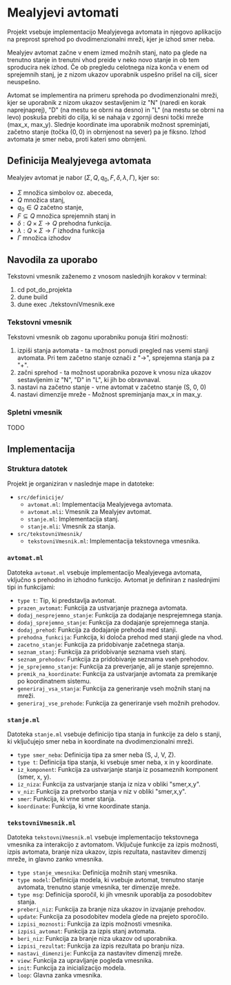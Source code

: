 # Mealyjevi avtomati

Projekt vsebuje implementacijo Mealyjevega avtomata in njegovo aplikacijo na preprost sprehod po dvodimenzionalni mreži, kjer je izhod smer neba. 

Mealyjev avtomat začne v enem izmed možnih stanj, nato pa glede na trenutno stanje in trenutni vhod preide v neko novo stanje in ob tem sproducira nek izhod. Če ob pregledu celotnega niza konča v enem od sprejemnih stanj, je z nizom ukazov uporabnik uspešno prišel na cilj, sicer neuspešno.

Avtomat se implementira na primeru sprehoda po dvodimenzionalni mreži, kjer se uporabnik z nizom ukazov sestavljenim iz "N" (naredi en korak naprejnaprej), "D" (na mestu se obrni na desno) in "L" (na mestu se obrni na levo) poskuša prebiti do cilja, ki se nahaja v zgornji desni točki mreže (max_x, max_y). Slednje koordinate ima uporabnik možnost spreminjati, začetno stanje (točka $(0,0)$ in obrnjenost na sever) pa je fiksno. Izhod avtomata je smer neba, proti kateri smo obrnjeni.


## Definicija Mealyjevega avtomata

Mealyjev avtomat je nabor $(\Sigma, Q, q_0, F, \delta, \lambda, \Gamma)$, kjer so:

- $\Sigma$ množica simbolov oz. abeceda,
- $Q$ množica stanj,
- $q_0 \in Q$ začetno stanje,
- $F \subseteq Q$ množica sprejemnih stanj in
- $\delta : Q \times \Sigma \to Q$ prehodna funkcija.
- $\lambda : Q \times \Sigma \to \Gamma$ izhodna funkcija
- $\Gamma$ množica izhodov


## Navodila za uporabo
Tekstovni vmesnik zaženemo z vnosom naslednjih korakov v terminal:
1) cd pot_do_projekta
2) dune build
3) dune exec ./tekstovniVmesnik.exe 



### Tekstovni vmesnik
Tekstovni vmesnik ob zagonu uporabniku ponuja štiri možnosti:
1) izpiši stanja avtomata - ta možnost ponudi pregled nas vsemi stanji avtomata. Pri tem začetno stanje označi z "->", sprejemna stanja pa z "+".
2) začni sprehod - ta možnost uporabnika pozove k vnosu niza ukazov sestavljenim iz "N", "D" in "L", ki jih bo obravnaval.
3) nastavi na začetno stanje - vrne avtomat v začetno stanje (S, 0, 0)
4) nastavi dimenzije mreže - Možnost spreminjanja max_x in max_y.

   



### Spletni vmesnik

TODO

## Implementacija

### Struktura datotek

Projekt je organiziran v naslednje mape in datoteke:

- `src/definicije/`
  - `avtomat.ml`: Implementacija Mealyjevega avtomata.
  - `avtomat.mli`: Vmesnik za Mealyjev avtomat.
  - `stanje.ml`: Implementacija stanj.
  - `stanje.mli`: Vmesnik za stanja.
- `src/tekstovniVmesnik/`
  - `tekstovniVmesnik.ml`: Implementacija tekstovnega vmesnika.

### `avtomat.ml`

Datoteka `avtomat.ml` vsebuje implementacijo Mealyjevega avtomata, vključno s prehodno in izhodno funkcijo. Avtomat je definiran z naslednjimi tipi in funkcijami:

- `type t`: Tip, ki predstavlja avtomat.
- `prazen_avtomat`: Funkcija za ustvarjanje praznega avtomata.
- `dodaj_nesprejemno_stanje`: Funkcija za dodajanje nesprejemnega stanja.
- `dodaj_sprejemno_stanje`: Funkcija za dodajanje sprejemnega stanja.
- `dodaj_prehod`: Funkcija za dodajanje prehoda med stanji.
- `prehodna_funkcija`: Funkcija, ki določa prehod med stanji glede na vhod.
- `zacetno_stanje`: Funkcija za pridobivanje začetnega stanja.
- `seznam_stanj`: Funkcija za pridobivanje seznama vseh stanj.
- `seznam_prehodov`: Funkcija za pridobivanje seznama vseh prehodov.
- `je_sprejemno_stanje`: Funkcija za preverjanje, ali je stanje sprejemno.
- `premik_na_koordinate`: Funkcija za ustvarjanje avtomata za premikanje po koordinatnem sistemu.
- `generiraj_vsa_stanja`: Funkcija za generiranje vseh možnih stanj na mreži.
- `generiraj_vse_prehode`: Funkcija za generiranje vseh možnih prehodov.


### `stanje.ml`

Datoteka `stanje.ml` vsebuje definicijo tipa stanja in funkcije za delo s stanji, ki vključujejo smer neba in koordinate na dvodimenzionalni mreži.

- `type smer_neba`: Definicija tipa za smer neba (S, J, V, Z).
- `type t`: Definicija tipa stanja, ki vsebuje smer neba, x in y koordinate.
- `iz_komponent`: Funkcija za ustvarjanje stanja iz posameznih komponent (smer, x, y).
- `iz_niza`: Funkcija za ustvarjanje stanja iz niza v obliki "smer,x,y".
- `v_niz`: Funkcija za pretvorbo stanja v niz v obliki "smer,x,y".
- `smer`: Funkcija, ki vrne smer stanja.
- `koordinate`: Funkcija, ki vrne koordinate stanja.

### `tekstovniVmesnik.ml`

Datoteka `tekstovniVmesnik.ml` vsebuje implementacijo tekstovnega vmesnika za interakcijo z avtomatom. Vključuje funkcije za izpis možnosti, izpis avtomata, branje niza ukazov, izpis rezultata, nastavitev dimenzij mreže, in glavno zanko vmesnika.

- `type stanje_vmesnika`: Definicija možnih stanj vmesnika.
- `type model`: Definicija modela, ki vsebuje avtomat, trenutno stanje avtomata, trenutno stanje vmesnika, ter dimenzije mreže.
- `type msg`: Definicija sporočil, ki jih vmesnik uporablja za posodobitev stanja.
- `preberi_niz`: Funkcija za branje niza ukazov in izvajanje prehodov.
- `update`: Funkcija za posodobitev modela glede na prejeto sporočilo.
- `izpisi_moznosti`: Funkcija za izpis možnosti vmesnika.
- `izpisi_avtomat`: Funkcija za izpis stanj avtomata.
- `beri_niz`: Funkcija za branje niza ukazov od uporabnika.
- `izpisi_rezultat`: Funkcija za izpis rezultata po branju niza.
- `nastavi_dimenzije`: Funkcija za nastavitev dimenzij mreže.
- `view`: Funkcija za upravljanje pogleda vmesnika.
- `init`: Funkcija za inicializacijo modela.
- `loop`: Glavna zanka vmesnika.

